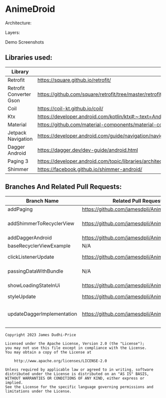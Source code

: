 # AnimeDroid

Architecture:

Layers:

Demo Screenshots

## **Libraries used:**

| Library                 | Link                                                                                                   |
|-------------------------|--------------------------------------------------------------------------------------------------------|
| Retrofit                | https://square.github.io/retrofit/                                                                     |
| Retrofit Converter Gson | https://github.com/square/retrofit/tree/master/retrofit-converters/gson                                |
| Coil                    | https://coil-kt.github.io/coil/                                                                        |
| Ktx                     | https://developer.android.com/kotlin/ktx#:~:text=Android%20KTX%20is%20a%20set,Extension%20functions    |
| Material                | https://github.com/material-components/material-components-android/blob/master/docs/getting-started.md |
| Jetpack Navigation      | https://developer.android.com/guide/navigation/navigation-getting-started                              |
| Dagger Android          | https://dagger.dev/dev-guide/android.html                                                              |
| Paging 3                | https://developer.android.com/topic/libraries/architecture/paging/v3-overview                          |
| Shimmer                 | https://facebook.github.io/shimmer-android/                                                            |


## **Branches And Related Pull Requests:**

| Branch Name                | Related Pull Request                           | Description                                                     |
|----------------------------|------------------------------------------------|-----------------------------------------------------------------|
| addPaging                  | https://github.com/jamesdpli/AnimeDroid/pull/4 | Anime list is now paged                                         |                                                                 |
| addShimmerToRecyclerView   | https://github.com/jamesdpli/AnimeDroid/pull/8 | Adds shimmer to recycler view, instead of circular progress bar |
| addDaggerAndroid           | https://github.com/jamesdpli/AnimeDroid/pull/2 | Add Dagger-Android                                              |                                                                 |
| baseRecyclerViewExample    | N/A                                            | Plain old recycler view                                         |
| clickListenerUpdate        | https://github.com/jamesdpli/AnimeDroid/pull/1 | Add click listener to recycler view items                       |
| passingDataWithBundle      | N/A                                            | Pass data with bundle rather than safe args                     |
| showLoadingStateInUi       | https://github.com/jamesdpli/AnimeDroid/pull/7 | Adds Circular spinners to show load state                       |
| styleUpdate                | https://github.com/jamesdpli/AnimeDroid/pull/6 | Basic update to xml                                             |
| updateDaggerImplementation | https://github.com/jamesdpli/AnimeDroid/pull/3 | Makes use of DaggerFragment, DaggerAppCompatActivity etc        |
```
Copyright 2023 James Dudhi-Price

Licensed under the Apache License, Version 2.0 (the "License");
you may not use this file except in compliance with the License.
You may obtain a copy of the License at

    http://www.apache.org/licenses/LICENSE-2.0

Unless required by applicable law or agreed to in writing, software
distributed under the License is distributed on an "AS IS" BASIS,
WITHOUT WARRANTIES OR CONDITIONS OF ANY KIND, either express or implied.
See the License for the specific language governing permissions and
limitations under the License.
```
